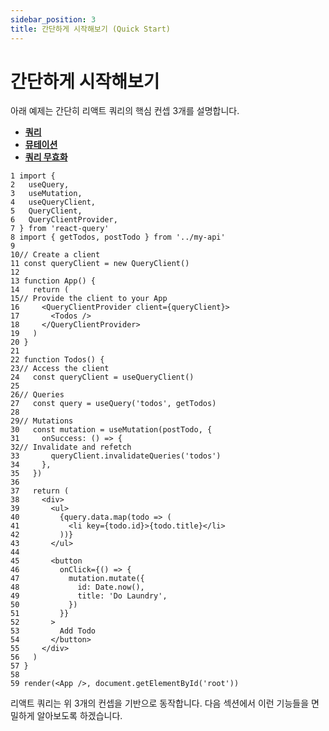 ```yaml
---
sidebar_position: 3
title: 간단하게 시작해보기 (Quick Start)
---
```


# 간단하게 시작해보기

아래 예제는 간단히 리액트 쿼리의 핵심 컨셉 3개를 설명합니다.

-   **[쿼리](/docs/guide_and_concepts/queries.md)**
-   **[뮤테이션](/docs/guide_and_concepts/mutation.md)**
-   **[쿼리 무효화](/docs/guide_and_concepts/query_invalidation.md)**

```tsx
1 import {
2   useQuery,
3   useMutation,
4   useQueryClient,
5   QueryClient,
6   QueryClientProvider,
7 } from 'react-query'
8 import { getTodos, postTodo } from '../my-api'
9
10// Create a client
11 const queryClient = new QueryClient()
12
13 function App() {
14   return (
15// Provide the client to your App
16     <QueryClientProvider client={queryClient}>
17       <Todos />
18     </QueryClientProvider>
19   )
20 }
21
22 function Todos() {
23// Access the client
24   const queryClient = useQueryClient()
25
26// Queries
27   const query = useQuery('todos', getTodos)
28
29// Mutations
30   const mutation = useMutation(postTodo, {
31     onSuccess: () => {
32// Invalidate and refetch
33       queryClient.invalidateQueries('todos')
34     },
35   })
36
37   return (
38     <div>
39       <ul>
40         {query.data.map(todo => (
41           <li key={todo.id}>{todo.title}</li>
42         ))}
43       </ul>
44
45       <button
46         onClick={() => {
47           mutation.mutate({
48             id: Date.now(),
49             title: 'Do Laundry',
50           })
51         }}
52       >
53         Add Todo
54       </button>
55     </div>
56   )
57 }
58
59 render(<App />, document.getElementById('root'))

```

리액트 쿼리는 위 3개의 컨셉을 기반으로 동작합니다. 다음 섹션에서 이런 기능들을 면밀하게 알아보도록 하겠습니다.
